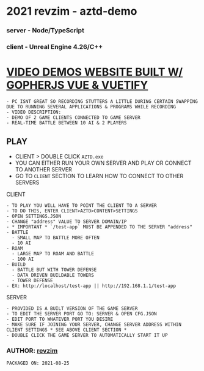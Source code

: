 # 2021 revzim - aztd-demo
### server - Node/TypeScript
### client - Unreal Engine 4.26/C++

# [VIDEO DEMOS WEBSITE BUILT W/ GOPHERJS VUE & VUETIFY](https://revzim.github.io/aztd-demo/)

```
- PC ISNT GREAT SO RECORDING STUTTERS A LITTLE DURING CERTAIN SWAPPING DUE TO RUNNING SEVERAL APPLICATIONS & PROGRAMS WHILE RECORDING
- VIDEO DESCRIPTION:
- DEMO OF 2 GAME CLIENTS CONNECTED TO GAME SERVER
- REAL-TIME BATTLE BETWEEN 10 AI & 2 PLAYERS
```

## PLAY
- CLIENT > DOUBLE CLICK `AZTD.exe`
- YOU CAN EITHER RUN YOUR OWN SERVER AND PLAY OR CONNECT TO ANOTHER SERVER
- GO TO `CLIENT` SECTION TO LEARN HOW TO CONNECT TO OTHER SERVERS

CLIENT
```
- TO PLAY YOU WILL HAVE TO POINT THE CLIENT TO A SERVER
- TO DO THIS, ENTER CLIENT>AZTD>CONTENT>SETTINGS
- OPEN SETTINGS.JSON
- CHANGE "address" VALUE TO SERVER DOMAIN/IP
- * IMPORTANT * `/test-app` MUST BE APPENDED TO THE SERVER "address"
- BATTLE
  - SMALL MAP TO BATTLE MORE OFTEN
  - 10 AI
- ROAM
  - LARGE MAP TO ROAM AND BATTLE
  - 100 AI
- BUILD
  - BATTLE BUT WITH TOWER DEFENSE
  - DATA DRIVEN BUILDABLE TOWERS
  - TOWER DEFENSE
- EX: http://localhost/test-app || http://192.168.1.1/test-app
```

SERVER
```
- PROVIDED IS A BUILT VERSION OF THE GAME SERVER
- TO EDIT THE SERVER PORT GO TO: SERVER & OPEN CFG.JSON
- EDIT PORT TO WHATEVER PORT YOU DESIRE
- MAKE SURE IF JOINING YOUR SERVER, CHANGE SERVER ADDRESS WITHIN CLIENT SETTINGS * SEE ABOVE CLIENT SECTION *
- DOUBLE CLICK THE GAME SERVER TO AUTOMATICALLY START IT UP
```

### AUTHOR: [revzim](https://github.com/revzim)

```
PACKAGED ON: 2021-08-25
```

